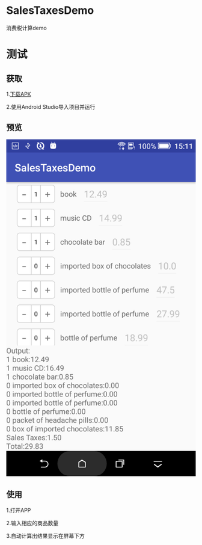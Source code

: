 # SalesTaxesDemo
消费税计算demo
# 测试
## 获取 
1.[下载APK](https://www.pgyer.com/SalesTaxesDemo)

2.使用Android Studio导入项目并运行
## 预览
![预览图片](https://github.com/KevinYou128/SalesTaxesDemo/blob/master/preview/Screenshot_20190528-151151.png)
## 使用
1.打开APP

2.输入相应的商品数量

3.自动计算出结果显示在屏幕下方
